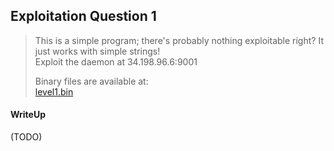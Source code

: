 ## Exploitation Question 1

> This is a simple program; there's probably nothing exploitable right? It just works with simple strings! <br>
> Exploit the daemon at 34.198.96.6:9001 
>
> Binary files are available at: <br>
> [level1.bin](./lib/level1.bin)

#### WriteUp

(TODO)